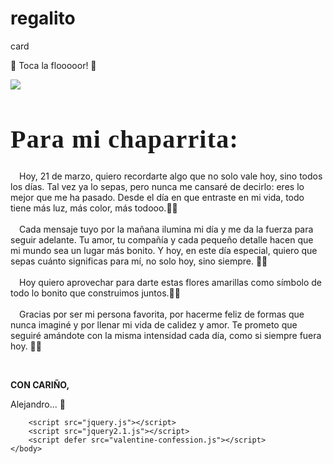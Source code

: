 # regalito
card
<!DOCTYPE html>
<html lang="en">
    <head>
        <meta charset="UTF-8">
        <meta name="viewport" content="width=device-width, initial-scale=1.0">
        <link rel="preconnect" href="https://fonts.googleapis.com">
        <link rel="preconnect" href="https://fonts.gstatic.com" crossorigin>
        <link href="https://fonts.googleapis.com/css2?family=Cinzel:wght@400..900&family=DM+Serif+Display:ital@0;1&family=Dancing+Script:wght@400..700&family=Playfair+Display:ital,wght@0,400..900;1,400..900&family=Quicksand:wght@300..700&display=swap" rel="stylesheet">
        <link rel="stylesheet" href="valentine-confession.css">
        <title>Un regalito!</title>
    </head>
    <body>
        <p class="instruction">🌻 Toca la flooooor! 🌻</p>
        <div class="container">
            <label>
            <div class="heart">
                <img src="https://images.icon-icons.com/1465/PNG/512/509blossom_100733.png"></img>
            </div>
            <input id="messageState" type="checkbox" style="display:none"/>
            </label>
            <div class="message">
                <h1 style="font-family: Cinzel, serif; font-size: 40px; letter-spacing: 1.2px;">Para mi chaparrita:</h1>
                <p> 
                    <span>
                        &emsp;Hoy, 21 de marzo, quiero recordarte algo que no solo vale hoy, sino todos los días. Tal vez ya lo sepas, pero nunca me cansaré de decirlo: eres lo mejor que me ha pasado. Desde el día en que entraste en mi vida, todo tiene más luz, más color, más todooo.💛✨
                    </span>
                    <br> <br>
                    <span>
                        &emsp;Cada mensaje tuyo por la mañana ilumina mi día y me da la fuerza para seguir adelante. Tu amor, tu compañía y cada pequeño detalle hacen que mi mundo sea un lugar más bonito. Y hoy, en este día especial, quiero que sepas cuánto significas para mí, no solo hoy, sino siempre. 💛✨
                    </span>   
                    <br> <br>
                    <span>
                        &emsp;Hoy quiero aprovechar para darte estas flores amarillas como símbolo de todo lo bonito que construimos juntos.💛✨
                    </span>   
                    <br> <br>
                    <span>
                        &emsp;Gracias por ser mi persona favorita, por hacerme feliz de formas que nunca imaginé y por llenar mi vida de calidez y amor. Te prometo que seguiré amándote con la misma intensidad cada día, como si siempre fuera hoy. 💛✨
                    </span>      
                </p>
                <br>
                <div class="sincere">
                    <p style="font-weight: bold;"> CON CARIÑO,</p>
                    <p>Alejandro... 💛</p>
                 </div>
            </div>
        </div>
        
        <script src="jquery.js"></script>
        <script src="jquery2.1.js"></script>
        <script defer src="valentine-confession.js"></script>
    </body>
</html>
